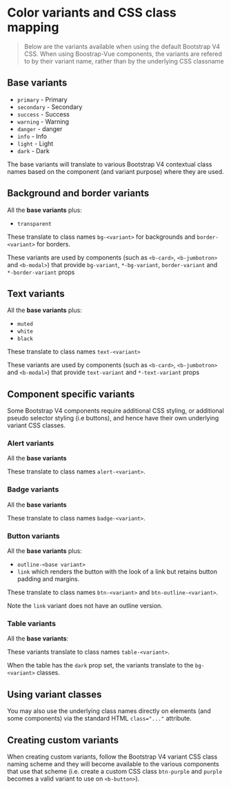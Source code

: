 # Color variants and CSS class mapping

> Below are the variants available when using the default Bootstrap V4 CSS. When using Boostrap-Vue
> components, the variants are refered to by their variant name, rather than by the underlying CSS
> classname

## Base variants

- `primary` - <span class="text-primary">Primary</span>
- `secondary` - <span class="text-secondary">Secondary</span>
- `success` - <span class="text-success">Success</span>
- `warning` - <span class="text-warning">Warning</span>
- `danger` - <span class="text-danger">danger</span>
- `info` - <span class="text-info">Info</span>
- `light` - <span class="text-light">Light</span>
- `dark` - <span class="text-dark">Dark</span>

The base variants will translate to various Bootstrap V4 contextual class names based on the
component (and variant purpose) where they are used.

## Background and border variants

All the **base variants** plus:

- `transparent`

These translate to class names `bg-<variant>` for backgrounds and `border-<variant>` for borders.

These variants are used by components (such as `<b-card>`, `<b-jumbotron>` and `<b-modal>`) that
provide `bg-variant`, `*-bg-variant`, `border-variant` and `*-border-variant` props

## Text variants

All the **base variants** plus:

- `muted`
- `white`
- `black`

These translate to class names `text-<variant>`

These variants are used by components (such as `<b-card>`, `<b-jumbotron>` and `<b-modal>`) that
provide `text-variant` and `*-text-variant` props

## Component specific variants

Some Bootstrap V4 components require additional CSS styling, or additional pseudo selector styling
(i.e buttons), and hence have their own underlying variant CSS classes.

### Alert variants

All the **base variants**

These translate to class names `alert-<variant>`.

### Badge variants

All the **base variants**

These translate to class names `badge-<variant>`.

### Button variants

All the **base variants** plus:

- `outline-<base variant>`
- `link` which renders the button with the look of a link but retains button padding and margins.

These translate to class names `btn-<variant>` and `btn-outline-<variant>`.

Note the `link` variant does not have an outline version.

### Table variants

All the **base variants**:

These variants translate to class names `table-<variant>`.

When the table has the `dark` prop set, the variants translate to the `bg-<variant>` classes.

## Using variant classes

You may also use the underlying class names directly on elements (and some components) via the
standard HTML `class="..."` attribute.

## Creating custom variants

When creating custom variants, follow the Bootstrap V4 variant CSS class naming scheme and they will
become available to the various components that use that scheme (i.e. create a custom CSS class
`btn-purple` and `purple` becomes a valid variant to use on `<b-button>`).
